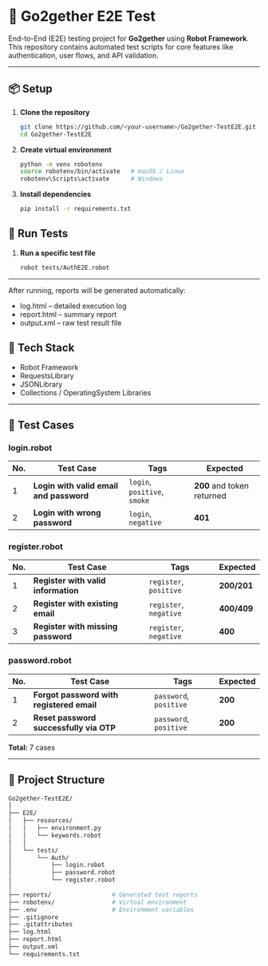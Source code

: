 # 🤖 Go2gether E2E Test

End-to-End (E2E) testing project for **Go2gether** using **Robot Framework**.  
This repository contains automated test scripts for core features like authentication, user flows, and API validation.

---

## 📦 Setup

1. **Clone the repository**
   ```bash
   git clone https://github.com/<your-username>/Go2gether-TestE2E.git
   cd Go2gether-TestE2E

2. **Create virtual environment**
   ```bash
   python -m venv robotenv
   source robotenv/bin/activate   # macOS / Linux
   robotenv\Scripts\activate      # Windows

3. **Install dependencies**
   ```bash
   pip install -r requirements.txt

## 🚀 Run Tests

1. **Run a specific test file**
   ```bash
   robot tests/AuthE2E.robot

---
   
After running, reports will be generated automatically:
 - log.html – detailed execution log
 - report.html – summary report
 - output.xml – raw test result file

  
## 🧩 Tech Stack
 - Robot Framework
 - RequestsLibrary
 - JSONLibrary
 - Collections / OperatingSystem Libraries

---

## 🧪 Test Cases 

### login.robot
| No. | Test Case | Tags | Expected |
|---|---|---|---|
| 1 | **Login with valid email and password** | `login`, `positive`, `smoke` | **200** and token returned |
| 2 | **Login with wrong password** | `login`, `negative` | **401** |

### register.robot
| No. | Test Case | Tags | Expected |
|---|---|---|---|
| 1 | **Register with valid information** | `register`, `positive` | **200/201** |
| 2 | **Register with existing email** | `register`, `negative` | **400/409** |
| 3 | **Register with missing password** | `register`, `negative` | **400** |

### password.robot
| No. | Test Case | Tags | Expected |
|---|---|---|---|
| 1 | **Forgot password with registered email** | `password`, `positive` | **200** |
| 2 | **Reset password successfully via OTP** | `password`, `positive` | **200** |

**Total:** 7 cases

---

## 📁 Project Structure
  ```bash
Go2gether-TestE2E/
│
├── E2E/
│   ├── resources/
│   │   ├── environment.py
│   │   └── keywords.robot
│   │
│   └── tests/
│       └── Auth/
│           ├── login.robot
│           ├── password.robot
│           └── register.robot
│
├── reports/                 # Generated test reports
├── robotenv/                # Virtual environment
├── .env                     # Environment variables
├── .gitignore
├── .gitattributes
├── log.html
├── report.html
├── output.xml
└── requirements.txt



